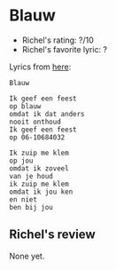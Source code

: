 # Blauw

 * Richel's rating: ?/10
 * Richel's favorite lyric: ?

Lyrics from [here](https://github.com/richelbilderbeek/music/blob/master/Blauw.md):

```
Blauw

Ik geef een feest
op blauw
omdat ik dat anders
nooit onthoud
Ik geef een feest
op 06-10684032

Ik zuip me klem
op jou
omdat ik zoveel
van je houd
ik zuip me klem
omdat ik jou ken
en niet
ben bij jou
```

## Richel's review

None yet.
